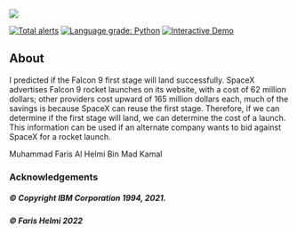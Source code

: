 <img src="https://github.com/farishelmi17/SpaceX/blob/main/Screen%20Shot%202022-04-16%20at%2011.01.08%20PM.png">

[![Total alerts](https://img.shields.io/lgtm/alerts/g/ADGVLOGS/IBM-DataScience-SpaceX-Capstone.svg?logo=lgtm&logoWidth=18)](https://lgtm.com/projects/g/ADGVLOGS/IBM-DataScience-SpaceX-Capstone/alerts/)
[![Language grade: Python](https://img.shields.io/lgtm/grade/python/g/ADGVLOGS/IBM-DataScience-SpaceX-Capstone.svg?logo=lgtm&logoWidth=18)](https://lgtm.com/projects/g/ADGVLOGS/IBM-DataScience-SpaceX-Capstone/context:python)
<a href="https://colab.research.google.com/github/ADGVLOGS/adgmlclass/blob/main/ADGMLCLASSDemo.ipynb" target="_parent"><img src="https://colab.research.google.com/assets/colab-badge.svg" alt="Interactive Demo"/></a>

## About

I predicted if the Falcon 9 first stage will land successfully. SpaceX
advertises Falcon 9 rocket launches on its website, with a cost of 62
million dollars; other providers cost upward of 165 million dollars each,
much of the savings is because SpaceX can reuse the first stage.
Therefore, if we can determine if the first stage will land, we can
determine the cost of a launch. This information can be used if an
alternate company wants to bid against SpaceX for a rocket launch. 



Muhammad Faris Al Helmi Bin Mad Kamal

### Acknowledgements 

##### © Copyright IBM Corporation 1994, 2021.
##### © Faris Helmi 2022
